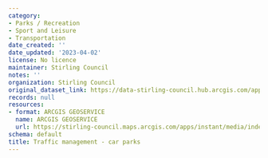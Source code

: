 ```yaml
---
category:
- Parks / Recreation
- Sport and Leisure
- Transportation
date_created: ''
date_updated: '2023-04-02'
license: No licence
maintainer: Stirling Council
notes: ''
organization: Stirling Council
original_dataset_link: https://data-stirling-council.hub.arcgis.com/apps/stirling-council::traffic-management-car-parks-1
records: null
resources:
- format: ARCGIS GEOSERVICE
  name: ARCGIS GEOSERVICE
  url: https://stirling-council.maps.arcgis.com/apps/instant/media/index.html?appid=8023820a9e6b48b2a47c3d37e5dde24a
schema: default
title: Traffic management - car parks
---
```

